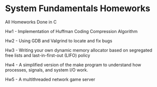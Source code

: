# System Fundamentals Homeworks

All Homeworks Done in C

Hw1 - Implementation of Huffman Coding Compression Algorithm

Hw2 - Using GDB and Valgrind to locate and fix bugs

Hw3 - Writing your own dynamic memory allocator based on segregated free lists and last-in-first-out (LIFO) policy

Hw4 - A simplified version of the make program to understand how processes, signals, and system I/O work.

Hw5 - A multithreaded network game server
